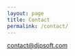 ```yaml
---
layout: page
title: Contact
permalink: /contact/
---
```


[contact@djpsoft.com](mailto:contact@djpsoft.com)
